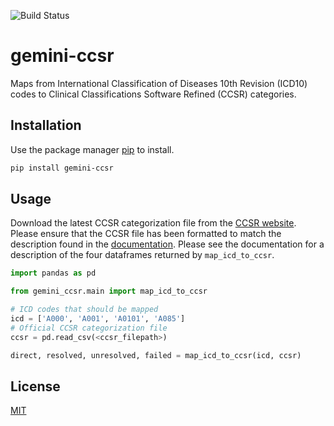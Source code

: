![Build Status](https://github.com/GEMINI-Medicine/gemini-ccsr/workflows/python-app.yml/badge.svg)

# gemini-ccsr
Maps from International Classification of Diseases 10th Revision (ICD10) codes to Clinical Classifications Software Refined (CCSR) categories. 

## Installation

Use the package manager [pip](https://pypi.org/) to install.

```bash
pip install gemini-ccsr
```

## Usage

Download the latest CCSR categorization file from the [CCSR website](https://www.hcup-us.ahrq.gov/toolssoftware/ccsr/dxccsr.jsp). Please ensure that the CCSR file has been formatted to match the description found in the [documentation](https://github.com/GEMINI-Medicine/gemini-ccsr/blob/master/docs/build/html/index.html). Please see the documentation for a description of the four dataframes returned by `map_icd_to_ccsr`.

```python
import pandas as pd

from gemini_ccsr.main import map_icd_to_ccsr

# ICD codes that should be mapped
icd = ['A000', 'A001', 'A0101', 'A085']
# Official CCSR categorization file
ccsr = pd.read_csv(<ccsr_filepath>)

direct, resolved, unresolved, failed = map_icd_to_ccsr(icd, ccsr)
```

## License
[MIT](https://choosealicense.com/licenses/mit/)
